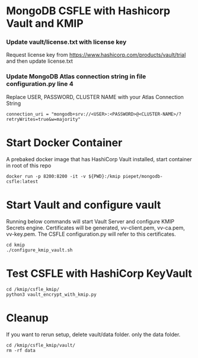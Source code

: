 # MongoDB CSFLE with Hashicorp Vault and KMIP

### Update vault/license.txt with license key
Request license key from https://www.hashicorp.com/products/vault/trial and then update license.txt

### Update MongoDB Atlas connection string in file configuration.py line 4
Replace USER, PASSWORD, CLUSTER NAME with your Atlas Connection String
```
connection_uri = "mongodb+srv://<USER>:<PASSWORD>@<CLUSTER-NAME>/?retryWrites=true&w=majority"
```
# Start Docker Container
A prebaked docker image that has HashiCorp Vault installed, start container in root of this repo
```
docker run -p 8200:8200 -it -v ${PWD}:/kmip piepet/mongodb-csfle:latest
```
# Start Vault and configure vault
Running below commands will start Vault Server and configure KMIP Secrets engine. Certificates will be generated, vv-client.pem, vv-ca.pem, vv-key.pem. The CSFLE configuration.py will refer to this certificates.
```
cd kmip
./configure_kmip_vault.sh
```

# Test CSFLE with HashiCorp KeyVault
```
cd /kmip/csfle_kmip/
python3 vault_encrypt_with_kmip.py
```

# Cleanup
If you want to rerun setup, delete vault/data folder. only the data folder.
```
cd /kmip/csfle_kmip/vault/
rm -rf data
```